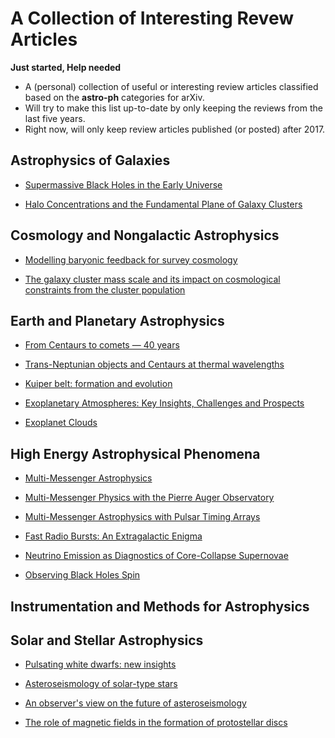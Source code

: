 # A Collection of Interesting Revew Articles

**Just started, Help needed**

* A (personal) collection of useful or interesting review articles classified based on the __astro-ph__ categories for arXiv.
* Will try to make this list up-to-date by only keeping the reviews from the last five years.
* Right now, will only keep review articles published (or posted) after 2017.

## Astrophysics of Galaxies

* [Supermassive Black Holes in the Early Universe](https://arxiv.org/abs/1904.12890)

* [Halo Concentrations and the Fundamental Plane of Galaxy Clusters](https://arxiv.org/abs/1901.00008)

## Cosmology and Nongalactic Astrophysics

* [Modelling baryonic feedback for survey cosmology](https://arxiv.org/abs/1905.06082)

* [The galaxy cluster mass scale and its impact on cosmological constraints from the cluster population](https://arxiv.org/abs/1902.10837)

## Earth and Planetary Astrophysics

* [From Centaurs to comets — 40 years](https://arxiv.org/abs/1905.08892)

* [Trans-Neptunian objects and Centaurs at thermal wavelengths](https://arxiv.org/abs/1905.07158)

* [Kuiper belt: formation and evolution](https://arxiv.org/abs/1904.02980)

* [Exoplanetary Atmospheres: Key Insights, Challenges and Prospects](https://arxiv.org/abs/1904.03190)

* [Exoplanet Clouds](https://arxiv.org/abs/1812.03793)

## High Energy Astrophysical Phenomena

* [Multi-Messenger Astrophysics](https://arxiv.org/abs/1906.10212)
* [Multi-Messenger Physics with the Pierre Auger Observatory](https://arxiv.org/abs/1904.11918)
* [Multi-Messenger Astrophysics with Pulsar Timing Arrays](https://arxiv.org/abs/1903.07644)

* [Fast Radio Bursts: An Extragalactic Enigma](https://arxiv.org/abs/1906.05878)

* [Neutrino Emission as Diagnostics of Core-Collapse Supernovae](https://arxiv.org/abs/1904.11067)

* [Observing Black Holes Spin](https://arxiv.org/abs/1903.11704)

## Instrumentation and Methods for Astrophysics

## Solar and Stellar Astrophysics

* [Pulsating white dwarfs: new insights](https://arxiv.org/abs/1907.00115)

* [Asteroseismology of solar-type stars](https://arxiv.org/abs/1906.12262)

* [An observer's view on the future of asteroseismology](https://arxiv.org/abs/1905.13036)

* [The role of magnetic fields in the formation of protostellar discs](https://arxiv.org/abs/1812.06728)
